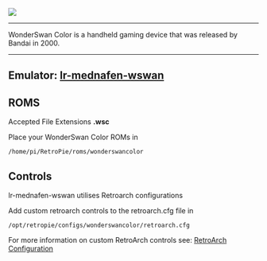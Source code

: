 ![](http://img2.wikia.nocookie.net/__cb20140801213004/logopedia/images/a/a9/Bandai_WonderSwan_Color_Logo_1.png)

***

WonderSwan Color is a handheld gaming device that was released by Bandai in 2000. 
***

## Emulator: [lr-mednafen-wswan](https://github.com/libretro/beetle-wswan-libretro.git)

## ROMS

Accepted File Extensions **.wsc**

Place your WonderSwan Color ROMs in
```
/home/pi/RetroPie/roms/wonderswancolor
```

## Controls

lr-mednafen-wswan utilises Retroarch configurations

Add custom retroarch controls to the retroarch.cfg file in
```shell
/opt/retropie/configs/wonderswancolor/retroarch.cfg
```
For more information on custom RetroArch controls see: [RetroArch Configuration](https://github.com/petrockblog/RetroPie-Setup/wiki/RetroArch-Configuration)
